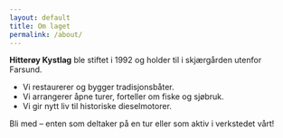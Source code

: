 ```yaml
---
layout: default
title: Om laget
permalink: /about/
---
```

**Hitterøy Kystlag** ble stiftet i 1992 og holder til i skjærgården utenfor Farsund.

* Vi restaurerer og bygger tradisjonsbåter.
* Vi arrangerer åpne turer, forteller om fiske og sjøbruk.
* Vi gir nytt liv til historiske dieselmotorer.

Bli med – enten som deltaker på en tur eller som aktiv i verkstedet vårt!
